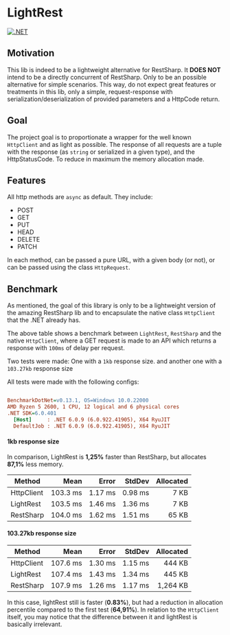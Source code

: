 # LightRest

[![.NET](https://github.com/lucasgmagalhaes/lightRest/actions/workflows/dotnet.yml/badge.svg)](https://github.com/lucasgmagalhaes/lightRest/actions/workflows/dotnet.yml)

## Motivation

This lib is indeed to be a lightweight alternative for RestSharp. It **DOES NOT** intend to be a directly
concurrent of RestSharp. Only to be an possible alternative for simple scenarios. This way, do not 
expect great features or treatments in this lib, only a simple, request-response with serialization/deserialization
of provided parameters and a HttpCode return.


## Goal

The project goal is to proportionate a wrapper for the well known `HttpClient` and as light as possible. The response of all requests 
are a tuple with the response (as `string` or serialized in a given type), and the HttpStatusCode. To reduce in maximum the memory allocation 
made.


## Features

All http methods are `async` as default. They include:

- POST
- GET
- PUT
- HEAD
- DELETE
- PATCH

In each method, can be passed a pure URL, with a given body (or not), or can be passed using
the class `HttpRequest`. 

## Benchmark

As mentioned, the goal of this library is only to be a lightweight version of the amazing RestSharp lib
and to encapsulate the native class `HttpClient` that the .NET already has.

The above table shows a benchmark between `LightRest`, `RestSharp` and the native `HttpClient`, where
a GET request is made to an API which returns a response with `100ms` of delay per request.

Two tests were made: One with a `1kb` response size. and another one with a `103.27kb` response size

All tests were made with the following configs:

``` ini

BenchmarkDotNet=v0.13.1, OS=Windows 10.0.22000
AMD Ryzen 5 2600, 1 CPU, 12 logical and 6 physical cores
.NET SDK=6.0.401
  [Host]     : .NET 6.0.9 (6.0.922.41905), X64 RyuJIT
  DefaultJob : .NET 6.0.9 (6.0.922.41905), X64 RyuJIT

```

#### 1kb response size

In comparison, LightRest is **1,25%** faster than RestSharp, but allocates **87,1%** less memory.

|     Method |     Mean |   Error |  StdDev | Allocated |
|----------- |---------:|--------:|--------:|----------:|
| HttpClient | 103.3 ms | 1.17 ms | 0.98 ms |      7 KB |
|  LightRest | 103.5 ms | 1.46 ms | 1.36 ms |      7 KB |
|  RestSharp | 104.0 ms | 1.62 ms | 1.51 ms |     65 KB |


#### 103.27kb response size


|     Method |     Mean |   Error |  StdDev | Allocated |
|----------- |---------:|--------:|--------:|----------:|
| HttpClient | 107.6 ms | 1.30 ms | 1.15 ms |    444 KB |
|  LightRest | 107.4 ms | 1.43 ms | 1.34 ms |    445 KB |
|  RestSharp | 107.9 ms | 1.26 ms | 1.17 ms |  1,264 KB |

In this case, lightRest still is faster (**0.83%**), but had a reduction in allocation percentile compared to the first test (**64,91%**).
In relation to the `HttpClient` itself, you may notice that the difference between it and lightRest is basically irrelevant.